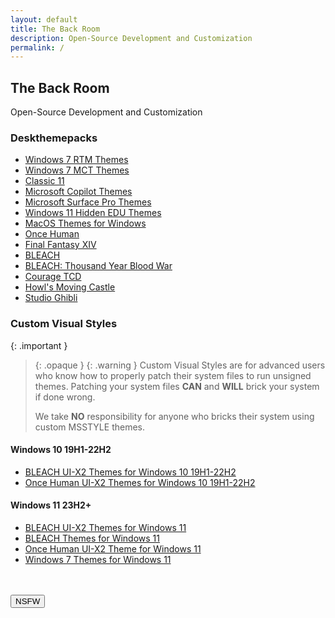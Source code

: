 ```yaml
---
layout: default
title: The Back Room
description: Open-Source Development and Customization
permalink: /
---
```


The Back Room
-------------

Open-Source Development and Customization


### Deskthemepacks

*   [Windows 7 RTM Themes][Windows 7 RTM Themes]
*   [Windows 7 MCT Themes][Windows 7 MCT Themes]
*   [Classic 11][Classic 11]
*   [Microsoft Copilot Themes][Microsoft Copilot Themes]
*   [Microsoft Surface Pro Themes][Microsoft Surface Pro Themes]
*   [Windows 11 Hidden EDU Themes][Windows 11 Hidden EDU Themes]
*   [MacOS Themes for Windows][MacOS Themes for Windows]
*   [Once Human][Once Human]
*   [Final Fantasy XIV][Final Fantasy XIV]
*   [BLEACH][BLEACH]
*   [BLEACH: Thousand Year Blood War][BLEACH: Thousand Year Blood War]
*   [Courage TCD][Courage TCD]
*   [Howl's Moving Castle][Howl's Moving Castle]
*   [Studio Ghibli][Studio Ghibli]

### Custom Visual Styles

{: .important }
> {: .opaque }
> {: .warning }
> Custom Visual Styles are for advanced users who know how to properly patch their system files to run unsigned themes. 
> Patching your system files **CAN** and **WILL** brick your system if done wrong.
>
> We take **NO** responsibility for anyone who bricks their system using custom MSSTYLE themes.

#### Windows 10 19H1-22H2

*   [BLEACH UI-X2 Themes for Windows 10 19H1-22H2][BLEACH UI-X2 Themes for Windows 10 19H1-22H2]
*   [Once Human UI-X2 Themes for Windows 10 19H1-22H2][Once Human UI-X2 Themes for Windows 10 19H1-22H2]


#### Windows 11 23H2+

*   [BLEACH UI-X2 Themes for Windows 11][BLEACH UI-X2 Themes for Windows 11]
*   [BLEACH Themes for Windows 11][BLEACH Themes for Windows 11]
*   [Once Human UI-X2 Theme for Windows 11][Once Human UI-X2 Theme for Windows 11]
*   [Windows 7 Themes for Windows 11][Windows 7 Themes for Windows 11]


<!-- ////////////////////////////////////////////////////////////////////////////////////////////////////////////////////// -->
[BLEACH UI-X2 Themes for Windows 10 19H1-22H2]:https://github.com/The-Back-Room/BLEACH-UI-X2-Themes-for-Windows-10-19H1-22H2/
[Once Human UI-X2 Themes for Windows 10 19H1-22H2]: https://github.com/The-Back-Room/Once-Human-UI-X2-Themes-for-Windows-10-19H1-22H2/
<!-- ////////////////////////////////////////////////////////////////////////////////////////////////////////////////////// -->
[BLEACH UI-X2 Themes for Windows 11]: https://github.com/The-Back-Room//BLEACH-UI-X2-Themes-for-Windows-11-23h2/
[BLEACH Themes for Windows 11]: https://github.com/The-Back-Room/BLEACH-Themes-for-Windows-11/
[Once Human UI-X2 Theme for Windows 11]: https://github.com/The-Back-Room/Once-Human-UI-X2-Theme-for-Windows-11-23H2/
[Windows 7 Themes for Windows 11]: https://github.com/The-Back-Room/Windows-7-Themes-for-Windows-11/
<!-- ////////////////////////////////////////////////////////////////////////////////////////////////////////////////////// -->
[Windows 7 RTM Themes]: https://gitlab.com/the-back-room/Themes/-/archive/main/Themes-main.zip?path=Windows/SFW/Windows-7-RTM-Themes
[Windows 7 MCT Themes]: https://gitlab.com/the-back-room/Themes/-/archive/main/Themes-main.zip?path=Windows/SFW/Windows-7-MCT-Themes
[Classic 11]: https://gitlab.com/the-back-room/Themes/-/archive/main/Themes-main.zip?path=Windows/SFW/Classic-11
[Microsoft Copilot Themes]: https://gitlab.com/the-back-room/Themes/-/archive/main/Themes-main.zip?path=Windows/SFW/Microsoft-Copilot
[Microsoft Surface Pro Themes]: https://gitlab.com/the-back-room/Themes/-/archive/main/Themes-main.zip?path=Windows/SFW/Microsoft-Surface-Pro
[MacOS Themes for Windows]: https://gitlab.com/the-back-room/Themes/-/archive/main/Themes-main.zip?path=Windows/SFW/MacOS-Themes-for-Windows
[Once Human]: https://gitlab.com/the-back-room/Themes/-/archive/main/Themes-main.zip?path=Windows/SFW/Once-Human
[Windows 11 Hidden EDU Themes]: https://gitlab.com/the-back-room/Themes/-/archive/main/Themes-main.zip?path=Windows/SFW/Windows-11-Hidden-EDU-Themes
[Final Fantasy XIV]: https://gitlab.com/the-back-room/Themes/-/archive/main/Themes-main.zip?path=Windows/SFW/FFXIV
[BLEACH]: https://gitlab.com/the-back-room/Themes/-/archive/main/Themes-main.zip?path=Windows/SFW/BLEACH
[BLEACH: Thousand Year Blood War]: https://gitlab.com/the-back-room/Themes/-/archive/main/Themes-main.zip?path=Windows/SFW/BLEACH-TYBW
[Courage TCD]: https://gitlab.com/the-back-room/Themes/-/archive/main/Themes-main.zip?path=Windows/SFW/Courage-TCD
[Howl's Moving Castle]: https://gitlab.com/the-back-room/Themes/-/archive/main/Themes-main.zip?path=Windows/SFW/Howls-Moving-Castle
[Studio Ghibli]: https://gitlab.com/the-back-room/Themes/-/archive/main/Themes-main.zip?path=Windows/SFW/Studio-Ghibli
<!-- ////////////////////////////////////////////////////////////////////////////////////////////////////////////////////// -->
<br /><br />
<a href="https://the-back-room.info/nsfw"><button type="button" name="button" class="btn">NSFW</button></a>
<br /><br />
<!-- ////////////////////////////////////////////////////////////////////////////////////////////////////////////////////// -->

